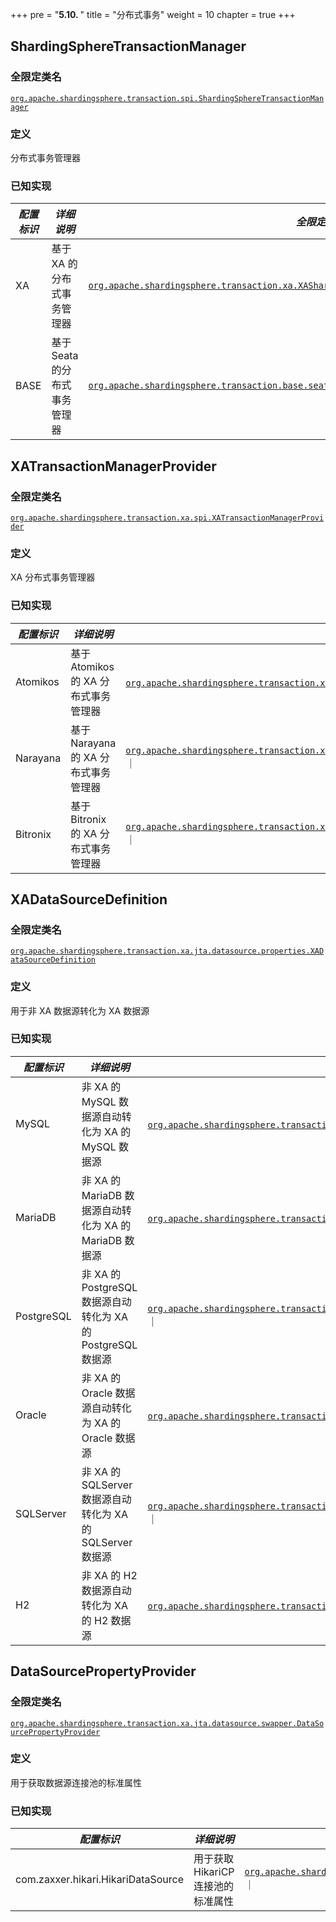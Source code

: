 +++
pre = "<b>5.10. </b>"
title = "分布式事务"
weight = 10
chapter = true
+++

## ShardingSphereTransactionManager

### 全限定类名

[`org.apache.shardingsphere.transaction.spi.ShardingSphereTransactionManager`](https://github.com/apache/shardingsphere/blob/master/shardingsphere-kernel/shardingsphere-transaction/shardingsphere-transaction-core/src/main/java/org/apache/shardingsphere/transaction/spi/ShardingSphereTransactionManager.java)

### 定义

分布式事务管理器

### 已知实现

| *配置标识* | *详细说明*                 | *全限定类名* |
| -------- | ------------------------- | ---------- |
| XA       | 基于 XA 的分布式事务管理器    |[`org.apache.shardingsphere.transaction.xa.XAShardingSphereTransactionManager`](https://github.com/apache/shardingsphere/blob/master/shardingsphere-kernel/shardingsphere-transaction/shardingsphere-transaction-type/shardingsphere-transaction-xa/shardingsphere-transaction-xa-core/src/main/java/org/apache/shardingsphere/transaction/xa/XAShardingSphereTransactionManager.java) |
| BASE     | 基于 Seata 的分布式事务管理器 |[`org.apache.shardingsphere.transaction.base.seata.at.SeataATShardingSphereTransactionManager`](https://github.com/apache/shardingsphere/blob/master/shardingsphere-kernel/shardingsphere-transaction/shardingsphere-transaction-type/shardingsphere-transaction-base/shardingsphere-transaction-base-seata-at/src/main/java/org/apache/shardingsphere/transaction/base/seata/at/SeataATShardingSphereTransactionManager.java) |

## XATransactionManagerProvider

### 全限定类名

[`org.apache.shardingsphere.transaction.xa.spi.XATransactionManagerProvider`](https://github.com/apache/shardingsphere/blob/master/shardingsphere-kernel/shardingsphere-transaction/shardingsphere-transaction-type/shardingsphere-transaction-xa/shardingsphere-transaction-xa-spi/src/main/java/org/apache/shardingsphere/transaction/xa/spi/XATransactionManagerProvider.java)

### 定义

XA 分布式事务管理器

### 已知实现

| *配置标识* | *详细说明*                     | *全限定类名* |
| --------- | -------------------------------- | ---------- |
| Atomikos  | 基于 Atomikos 的 XA 分布式事务管理器 |[`org.apache.shardingsphere.transaction.xa.atomikos.manager.AtomikosTransactionManagerProvider`](https://github.com/apache/shardingsphere/blob/master/shardingsphere-kernel/shardingsphere-transaction/shardingsphere-transaction-type/shardingsphere-transaction-xa/shardingsphere-transaction-xa-provider/shardingsphere-transaction-xa-atomikos/src/main/java/org/apache/shardingsphere/transaction/xa/atomikos/manager/AtomikosTransactionManagerProvider.java)｜
| Narayana  | 基于 Narayana 的 XA 分布式事务管理器 |[`org.apache.shardingsphere.transaction.xa.narayana.manager.NarayanaXATransactionManagerProvider`](https://github.com/apache/shardingsphere/blob/master/shardingsphere-kernel/shardingsphere-transaction/shardingsphere-transaction-type/shardingsphere-transaction-xa/shardingsphere-transaction-xa-provider/shardingsphere-transaction-xa-narayana/src/main/java/org/apache/shardingsphere/transaction/xa/narayana/manager/NarayanaXATransactionManagerProvider.java)｜
| Bitronix  | 基于 Bitronix 的 XA 分布式事务管理器 |[`org.apache.shardingsphere.transaction.xa.bitronix.manager.BitronixXATransactionManagerProvider`](https://github.com/apache/shardingsphere/blob/master/shardingsphere-kernel/shardingsphere-transaction/shardingsphere-transaction-type/shardingsphere-transaction-xa/shardingsphere-transaction-xa-provider/shardingsphere-transaction-xa-bitronix/src/main/java/org/apache/shardingsphere/transaction/xa/bitronix/manager/BitronixXATransactionManagerProvider.java)｜

## XADataSourceDefinition

### 全限定类名

[`org.apache.shardingsphere.transaction.xa.jta.datasource.properties.XADataSourceDefinition`](https://github.com/apache/shardingsphere/blob/master/shardingsphere-kernel/shardingsphere-transaction/shardingsphere-transaction-type/shardingsphere-transaction-xa/shardingsphere-transaction-xa-core/src/main/java/org/apache/shardingsphere/transaction/xa/jta/datasource/properties/XADataSourceDefinition.java)

### 定义

用于非 XA 数据源转化为 XA 数据源

### 已知实现 

| *配置标识*  | *详细说明*                                                | *全限定类名* |
| ---------- | ------------------------------------------------------- | ----------- |
| MySQL      | 非 XA 的 MySQL 数据源自动转化为 XA 的 MySQL 数据源           |[`org.apache.shardingsphere.transaction.xa.jta.datasource.properties.dialect.MySQLXADataSourceDefinition`](https://github.com/apache/shardingsphere/blob/master/shardingsphere-kernel/shardingsphere-transaction/shardingsphere-transaction-type/shardingsphere-transaction-xa/shardingsphere-transaction-xa-core/src/main/java/org/apache/shardingsphere/transaction/xa/jta/datasource/properties/dialect/MySQLXADataSourceDefinition.java)｜
| MariaDB    | 非 XA 的 MariaDB 数据源自动转化为 XA 的 MariaDB 数据源       |[`org.apache.shardingsphere.transaction.xa.jta.datasource.properties.dialect.MariaDBXADataSourceDefinition`](https://github.com/apache/shardingsphere/blob/master/shardingsphere-kernel/shardingsphere-transaction/shardingsphere-transaction-type/shardingsphere-transaction-xa/shardingsphere-transaction-xa-core/src/main/java/org/apache/shardingsphere/transaction/xa/jta/datasource/properties/dialect/MariaDBXADataSourceDefinition.java)｜
| PostgreSQL | 非 XA 的 PostgreSQL 数据源自动转化为 XA 的 PostgreSQL 数据源 |[`org.apache.shardingsphere.transaction.xa.jta.datasource.properties.dialect.PostgreSQLXADataSourceDefinition`](https://github.com/apache/shardingsphere/blob/master/shardingsphere-kernel/shardingsphere-transaction/shardingsphere-transaction-type/shardingsphere-transaction-xa/shardingsphere-transaction-xa-core/src/main/java/org/apache/shardingsphere/transaction/xa/jta/datasource/properties/dialect/PostgreSQLXADataSourceDefinition.java)｜
| Oracle     | 非 XA 的 Oracle 数据源自动转化为 XA 的 Oracle 数据源         |[`org.apache.shardingsphere.transaction.xa.jta.datasource.properties.dialect.OracleXADataSourceDefinition`](https://github.com/apache/shardingsphere/blob/master/shardingsphere-kernel/shardingsphere-transaction/shardingsphere-transaction-type/shardingsphere-transaction-xa/shardingsphere-transaction-xa-core/src/main/java/org/apache/shardingsphere/transaction/xa/jta/datasource/properties/dialect/OracleXADataSourceDefinition.java)｜
| SQLServer  | 非 XA 的 SQLServer 数据源自动转化为 XA 的 SQLServer 数据源   |[`org.apache.shardingsphere.transaction.xa.jta.datasource.properties.dialect.SQLServerXADataSourceDefinition`](https://github.com/apache/shardingsphere/blob/master/shardingsphere-kernel/shardingsphere-transaction/shardingsphere-transaction-type/shardingsphere-transaction-xa/shardingsphere-transaction-xa-core/src/main/java/org/apache/shardingsphere/transaction/xa/jta/datasource/properties/dialect/SQLServerXADataSourceDefinition.java)｜
| H2         | 非 XA 的 H2 数据源自动转化为 XA 的 H2 数据源                 |[`org.apache.shardingsphere.transaction.xa.jta.datasource.properties.dialect.H2XADataSourceDefinition`](https://github.com/apache/shardingsphere/blob/master/shardingsphere-kernel/shardingsphere-transaction/shardingsphere-transaction-type/shardingsphere-transaction-xa/shardingsphere-transaction-xa-core/src/main/java/org/apache/shardingsphere/transaction/xa/jta/datasource/properties/dialect/H2XADataSourceDefinition.java)｜

## DataSourcePropertyProvider

### 全限定类名

[`org.apache.shardingsphere.transaction.xa.jta.datasource.swapper.DataSourcePropertyProvider`](https://github.com/apache/shardingsphere/blob/master/shardingsphere-kernel/shardingsphere-transaction/shardingsphere-transaction-type/shardingsphere-transaction-xa/shardingsphere-transaction-xa-core/src/main/java/org/apache/shardingsphere/transaction/xa/jta/datasource/swapper/DataSourcePropertyProvider.java)

### 定义

用于获取数据源连接池的标准属性

### 已知实现

| *配置标识*                          | *详细说明*                       | *全限定类名* |
| ---------------------------------- | ------------------------------ | ---------- |
| com.zaxxer.hikari.HikariDataSource | 用于获取 HikariCP 连接池的标准属性 |[`org.apache.shardingsphere.transaction.xa.jta.datasource.swapper.impl.HikariCPPropertyProvider`](https://github.com/apache/shardingsphere/blob/master/shardingsphere-kernel/shardingsphere-transaction/shardingsphere-transaction-type/shardingsphere-transaction-xa/shardingsphere-transaction-xa-core/src/main/java/org/apache/shardingsphere/transaction/xa/jta/datasource/swapper/impl/HikariCPPropertyProvider.java)｜
